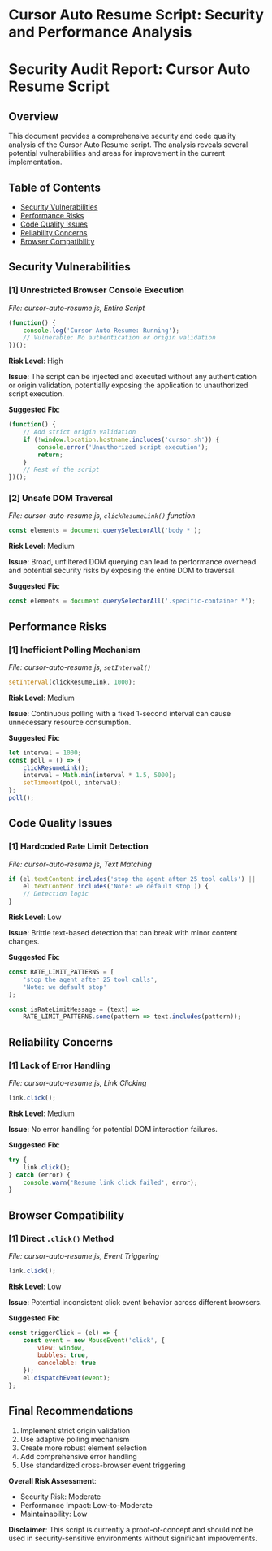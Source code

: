 # Cursor Auto Resume Script: Security and Performance Analysis

# Security Audit Report: Cursor Auto Resume Script

## Overview

This document provides a comprehensive security and code quality analysis of the Cursor Auto Resume script. The analysis reveals several potential vulnerabilities and areas for improvement in the current implementation.

## Table of Contents
- [Security Vulnerabilities](#security-vulnerabilities)
- [Performance Risks](#performance-risks)
- [Code Quality Issues](#code-quality-issues)
- [Reliability Concerns](#reliability-concerns)
- [Browser Compatibility](#browser-compatibility)

## Security Vulnerabilities

### [1] Unrestricted Browser Console Execution
_File: cursor-auto-resume.js, Entire Script_

```javascript
(function() {
    console.log('Cursor Auto Resume: Running');
    // Vulnerable: No authentication or origin validation
})();
```

**Risk Level**: High

**Issue**: The script can be injected and executed without any authentication or origin validation, potentially exposing the application to unauthorized script execution.

**Suggested Fix**:
```javascript
(function() {
    // Add strict origin validation
    if (!window.location.hostname.includes('cursor.sh')) {
        console.error('Unauthorized script execution');
        return;
    }
    // Rest of the script
})();
```

### [2] Unsafe DOM Traversal
_File: cursor-auto-resume.js, `clickResumeLink()` function_

```javascript
const elements = document.querySelectorAll('body *');
```

**Risk Level**: Medium

**Issue**: Broad, unfiltered DOM querying can lead to performance overhead and potential security risks by exposing the entire DOM to traversal.

**Suggested Fix**:
```javascript
const elements = document.querySelectorAll('.specific-container *');
```

## Performance Risks

### [1] Inefficient Polling Mechanism
_File: cursor-auto-resume.js, `setInterval()`_

```javascript
setInterval(clickResumeLink, 1000);
```

**Risk Level**: Medium

**Issue**: Continuous polling with a fixed 1-second interval can cause unnecessary resource consumption.

**Suggested Fix**:
```javascript
let interval = 1000;
const poll = () => {
    clickResumeLink();
    interval = Math.min(interval * 1.5, 5000);
    setTimeout(poll, interval);
};
poll();
```

## Code Quality Issues

### [1] Hardcoded Rate Limit Detection
_File: cursor-auto-resume.js, Text Matching_

```javascript
if (el.textContent.includes('stop the agent after 25 tool calls') || 
    el.textContent.includes('Note: we default stop')) {
    // Detection logic
}
```

**Risk Level**: Low

**Issue**: Brittle text-based detection that can break with minor content changes.

**Suggested Fix**:
```javascript
const RATE_LIMIT_PATTERNS = [
    'stop the agent after 25 tool calls',
    'Note: we default stop'
];

const isRateLimitMessage = (text) => 
    RATE_LIMIT_PATTERNS.some(pattern => text.includes(pattern));
```

## Reliability Concerns

### [1] Lack of Error Handling
_File: cursor-auto-resume.js, Link Clicking_

```javascript
link.click();
```

**Risk Level**: Medium

**Issue**: No error handling for potential DOM interaction failures.

**Suggested Fix**:
```javascript
try {
    link.click();
} catch (error) {
    console.warn('Resume link click failed', error);
}
```

## Browser Compatibility

### [1] Direct `.click()` Method
_File: cursor-auto-resume.js, Event Triggering_

```javascript
link.click();
```

**Risk Level**: Low

**Issue**: Potential inconsistent click event behavior across different browsers.

**Suggested Fix**:
```javascript
const triggerClick = (el) => {
    const event = new MouseEvent('click', {
        view: window,
        bubbles: true,
        cancelable: true
    });
    el.dispatchEvent(event);
};
```

## Final Recommendations

1. Implement strict origin validation
2. Use adaptive polling mechanism
3. Create more robust element selection
4. Add comprehensive error handling
5. Use standardized cross-browser event triggering

**Overall Risk Assessment**:
- Security Risk: Moderate
- Performance Impact: Low-to-Moderate
- Maintainability: Low

**Disclaimer**: This script is currently a proof-of-concept and should not be used in security-sensitive environments without significant improvements.